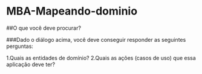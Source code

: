 # MBA-Mapeando-dominio

##O que você deve procurar?

###Dado o diálogo acima, você deve conseguir responder as seguintes perguntas:

1.Quais as entidades de domínio?
2.Quais as ações (casos de uso) que essa aplicação deve ter?
